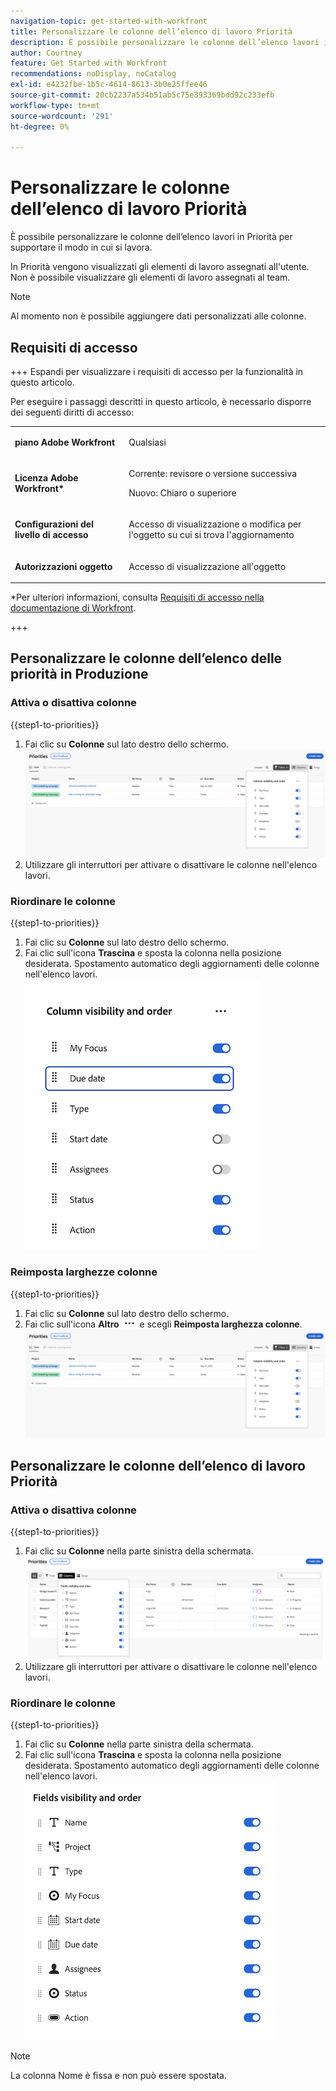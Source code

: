 ```yaml
---
navigation-topic: get-started-with-workfront
title: Personalizzare le colonne dell’elenco di lavoro Priorità
description: È possibile personalizzare le colonne dell’elenco lavori in Priorità per supportare il modo in cui si lavora.
author: Courtney
feature: Get Started with Workfront
recommendations: noDisplay, noCatalog
exl-id: e4232fbe-1b5c-4614-8613-3b0e25ffee46
source-git-commit: 20cb2237a534b51ab5c75e393369bdd92c233efb
workflow-type: tm+mt
source-wordcount: '291'
ht-degree: 0%

---
```


# Personalizzare le colonne dell’elenco di lavoro Priorità

È possibile personalizzare le colonne dell’elenco lavori in Priorità per supportare il modo in cui si lavora.

In Priorità vengono visualizzati gli elementi di lavoro assegnati all&#39;utente. Non è possibile visualizzare gli elementi di lavoro assegnati al team.

>[!NOTE]
>
>Al momento non è possibile aggiungere dati personalizzati alle colonne.

## Requisiti di accesso

+++ Espandi per visualizzare i requisiti di accesso per la funzionalità in questo articolo.

Per eseguire i passaggi descritti in questo articolo, è necessario disporre dei seguenti diritti di accesso:

<table style="table-layout:auto"> 
 <col> 
 </col> 
 <col> 
 </col> 
 <tbody> 
  <tr> 
   <td role="rowheader"><strong>piano Adobe Workfront</strong></td> 
   <td> <p>Qualsiasi</p> </td> 
  </tr> 
  <tr> 
   <td role="rowheader"><strong>Licenza Adobe Workfront*</strong></td> 
   <td> 
   <p>Corrente: revisore o versione successiva</p>
   <p>Nuovo: Chiaro o superiore</p> 
   </td> 
  </tr> 
  <tr> 
   <td role="rowheader"><strong>Configurazioni del livello di accesso</strong></td> 
   <td> <p>Accesso di visualizzazione o modifica per l'oggetto su cui si trova l'aggiornamento</p></td> 
  </tr> 
  <tr> 
   <td role="rowheader"><strong>Autorizzazioni oggetto</strong></td> 
   <td> <p>Accesso di visualizzazione all'oggetto</p></td> 
  </tr> 
 </tbody> 
</table>

*Per ulteriori informazioni, consulta [Requisiti di accesso nella documentazione di Workfront](/help/quicksilver/administration-and-setup/add-users/access-levels-and-object-permissions/access-level-requirements-in-documentation.md).

+++

## Personalizzare le colonne dell’elenco delle priorità in Produzione

### Attiva o disattiva colonne

{{step1-to-priorities}}

1. Fai clic su **Colonne** sul lato destro dello schermo.
   ![](assets/columns.png)
1. Utilizzare gli interruttori per attivare o disattivare le colonne nell&#39;elenco lavori.

### Riordinare le colonne

{{step1-to-priorities}}

1. Fai clic su **Colonne** sul lato destro dello schermo.
1. Fai clic sull&#39;icona **Trascina** e sposta la colonna nella posizione desiderata. Spostamento automatico degli aggiornamenti delle colonne nell&#39;elenco lavori.
   ![](assets/reorder-columns.png)

### Reimposta larghezze colonne

{{step1-to-priorities}}

1. Fai clic su **Colonne** sul lato destro dello schermo.
1. Fai clic sull&#39;icona **Altro** ![](assets/more-icon.png) e scegli **Reimposta larghezza colonne**.
   ![](assets/columns.png)

## Personalizzare le colonne dell’elenco di lavoro Priorità

### Attiva o disattiva colonne

{{step1-to-priorities}}

1. Fai clic su **Colonne** nella parte sinistra della schermata.
   ![](assets/columns-new.png)
1. Utilizzare gli interruttori per attivare o disattivare le colonne nell&#39;elenco lavori.

### Riordinare le colonne

{{step1-to-priorities}}

1. Fai clic su **Colonne** nella parte sinistra della schermata.
1. Fai clic sull&#39;icona **Trascina** e sposta la colonna nella posizione desiderata. Spostamento automatico degli aggiornamenti delle colonne nell&#39;elenco lavori.
   ![](assets/reorder-columns-new.png)

>[!NOTE]
>
>La colonna Nome è fissa e non può essere spostata.
